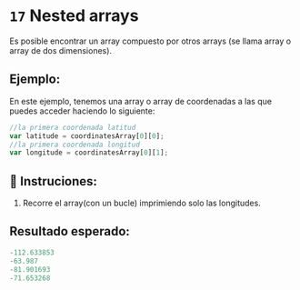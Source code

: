 # `17` Nested arrays

Es posible encontrar un array compuesto por otros arrays (se llama array o array de dos dimensiones).

## Ejemplo:

En este ejemplo, tenemos una array o array  de coordenadas a las que puedes acceder haciendo lo siguiente:

```js
//la primera coordenada latitud
var latitude = coordinatesArray[0][0];
//la primera coordenada longitud
var longitude = coordinatesArray[0][1];
```

## 📝 Instruciones:

1. Recorre el array(con un bucle) imprimiendo solo las longitudes.

## Resultado esperado:

```js
-112.633853
-63.987
-81.901693
-71.653268
```